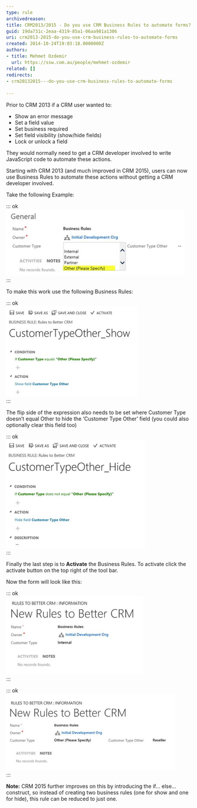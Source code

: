 ```yaml
---
type: rule
archivedreason: 
title: CRM2013/2015 - Do you use CRM Business Rules to automate forms?
guid: 19da731c-2eaa-4319-85a1-06aa981a1306
uri: crm2013-2015-do-you-use-crm-business-rules-to-automate-forms
created: 2014-10-24T19:03:18.0000000Z
authors:
- title: Mehmet Ozdemir
  url: https://ssw.com.au/people/mehmet-ozdemir
related: []
redirects:
- crm20132015---do-you-use-crm-business-rules-to-automate-forms

---
```


Prior to CRM 2013 if a CRM user wanted to:

* Show an error message
* Set a field value
* Set business required
* Set field visibility (show/hide fields)
* Lock or unlock a field


They would normally need to get a CRM developer involved to write JavaScript code to automate these actions.

Starting with CRM 2013 (and much improved in CRM 2015), users can now use Business Rules to automate these actions without getting a CRM developer involved.

<!--endintro-->

Take the following Example:


::: ok  
![Figure: ‘Customer Type Other’ should be hidden and only displayed when Other is selected](crm-automated-forms-1.png)  
:::

To make this work use the following Business Rules:


::: ok  
![Figure: Show the ‘Customer Type Other’ field when Customer Type equals Other](crm-automated-forms-2.png)  
:::

The flip side of the expression also needs to be set where Customer Type doesn’t equal Other to hide the ‘Customer Type Other’ field (you could also optionally clear this field too)


::: ok  
![Figure: Hide the ‘Customer Type Other’ field when Customer Type doesn’t equal Other](crm-automated-forms-3.png)  
:::

Finally the last step is to      **Activate** the Business Rules. To activate click the activate button on the top right of the tool bar.

Now the form will look like this:


::: ok  
![Figure: Great. Now ‘Customer Type Other’ is hidden](crm-automated-forms-4.png)  
:::


::: ok  
![Figure: And on the other side ‘Customer Type Other’ is visible](crm-automated-forms-5.png)  
:::

**Note:** CRM 2015 further improves on this by introducing the if… else… construct, so instead of creating two business rules (one for show and one for hide), this rule can be reduced to just one.
